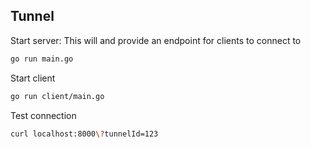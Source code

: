 ## Tunnel


Start server: This will and provide an endpoint for clients to connect to
```sh
go run main.go
```

Start client
```sh
go run client/main.go
``` 

Test connection
```sh        
curl localhost:8000\?tunnelId=123
```
